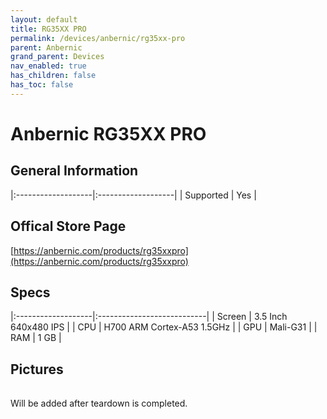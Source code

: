 ```yaml
---
layout: default
title: RG35XX PRO
permalink: /devices/anbernic/rg35xx-pro
parent: Anbernic
grand_parent: Devices
nav_enabled: true
has_children: false
has_toc: false
---
```


# Anbernic RG35XX PRO

## General Information

|:-------------------|:-------------------|
| Supported | Yes |

## Offical Store Page

[https://anbernic.com/products/rg35xxpro](https://anbernic.com/products/rg35xxpro)

## Specs

|:-------------------|:---------------------------|
| Screen | 3.5 Inch 640x480 IPS |
| CPU | H700 ARM Cortex-A53 1.5GHz |
| GPU | Mali-G31 |
| RAM | 1 GB |

## Pictures

|                                                  |
|:------------------------------------------------:|

Will be added after teardown is completed.